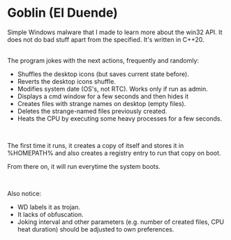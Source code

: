 # Goblin (El Duende)
Simple Windows malware that I made to learn more about the win32 API. It does not do bad stuff apart from the specified. It's written in C++20.
<br/>
<br/>
<p>The program jokes with the next actions, frequently and randomly:</p>

<ul>
  <li>Shuffles the desktop icons (but saves current state before).</li>
  <li>Reverts the desktop icons shuffle.</li>
  <li>Modifies system date (OS's, not RTC). Works only if run as admin.</li>
  <li>Displays a cmd window for a few seconds and then hides it</li>
  <li>Creates files with strange names on desktop (empty files).</li>
  <li>Deletes the strange-named files previously created.</li>
  <li>Heats the CPU by executing some heavy processes for a few seconds.</li>
</ul>
<br/>
<p>The first time it runs, it creates a copy of itself and stores it in %HOMEPATH% and also creates a registry entry to run that copy on boot.</p>
<p>From there on, it will run everytime the system boots.</p>
<br/>
<p>Also notice:</p>
<ul>
  <li>WD labels it as trojan.</li>
  <li>It lacks of obfuscation.</li>
  <li>Joking interval and other parameters (e.g. number of created files, CPU heat duration) should be adjusted to own preferences.</li>
</ul>
